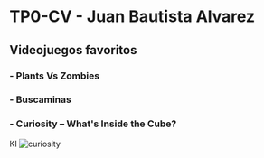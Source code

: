 # TP0-CV - Juan Bautista Alvarez



## Videojuegos favoritos

### - Plants Vs Zombies
### - Buscaminas
### - Curiosity – What's Inside the Cube?
KI
![curiosity](E:\Users\infolab\Downloads\curiosity.webp)